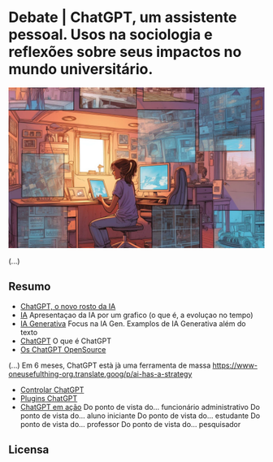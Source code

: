 # Debate | ChatGPT, um assistente pessoal. Usos na sociologia e reflexões sobre seus impactos no mundo universitário.

<img src="imagens/aluno_IA.jpg" alt="Imagem criada por ferramentas Text-2-Image (credit: Ethan Mollick)" title="Imagem criada por ferramentas Text-2-Image (credit: Ethan Mollick)">

(...)

## Resumo 

- [ChatGPT, o novo rosto da IA](capitulo1/)
- [IA](capitulo2/)
Apresentaçao da IA por um grafico (o que é, a evoluçao no tempo)
- [IA Generativa](capitulo3/)
Focus na IA Gen.
Examplos de IA Generativa além do texto
- [ChatGPT](capitulo4/)
O que é ChatGPT
- [Os ChatGPT OpenSource](capitulo5/)

(...)
Em 6 meses, ChatGPT està jà uma ferramenta de massa
https://www-oneusefulthing-org.translate.goog/p/ai-has-a-strategy 
- [Controlar ChatGPT](capitulo6/)
- [Plugins ChatGPT](capitulo7/)
- [ChatGPT em ação](capitulo8/)
Do ponto de vista do… funcionário administrativo
Do ponto de vista do… aluno iniciante
Do ponto de vista do… estudante
Do ponto de vista do… professor
Do ponto de vista do… pesquisador


## Licensa

